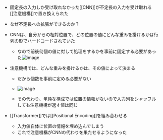 
- 固定長の入力しか受け取れなかった[[CNN]]が不定長の入力を受け取れる[[注意機構]]で置き換えられた
- なぜ不定長への拡張ができるのか？
- CNNは、自分からの相対位置で、どの位置の値にどんな重みを掛けるかは行列の形でハードコードされていた
    - なので前後何個の値に対して処理をするかを事前に固定する必要があった![image](https://gyazo.com/adfdef7c11d9c8c05bb40d3be79eefbd/thumb/1000)

- 注意機構では、どんな重みを掛けるかは、その値によって決まる
    - だから個数を事前に定める必要がない
    - ![image](https://gyazo.com/1902ffd4c16d50ff825b1b2573fdc97e/thumb/1000)

    - その代わり、単純な構成では位置の情報がないので入力列をシャッフルしても注意機構が返す値は同じ

- [[Transformer]]では[[Positional Encoding]]を組み合わせる
    - 入力値自体に位置の情報を埋め込んでしまう
    - これで注意機構がCNNの代わりを果たせるようになった
